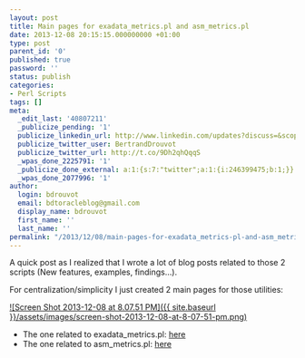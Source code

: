 ```yaml
---
layout: post
title: Main pages for exadata_metrics.pl and asm_metrics.pl
date: 2013-12-08 20:15:15.000000000 +01:00
type: post
parent_id: '0'
published: true
password: ''
status: publish
categories:
- Perl Scripts
tags: []
meta:
  _edit_last: '40807211'
  _publicize_pending: '1'
  publicize_linkedin_url: http://www.linkedin.com/updates?discuss=&scope=16310177&stype=M&topic=5815528812347543552&type=U&a=nztw
  publicize_twitter_user: BertrandDrouvot
  publicize_twitter_url: http://t.co/9Dh2qhQqqS
  _wpas_done_2225791: '1'
  _publicize_done_external: a:1:{s:7:"twitter";a:1:{i:246399475;b:1;}}
  _wpas_done_2077996: '1'
author:
  login: bdrouvot
  email: bdtoracleblog@gmail.com
  display_name: bdrouvot
  first_name: ''
  last_name: ''
permalink: "/2013/12/08/main-pages-for-exadata_metrics-pl-and-asm_metrics-pl/"
---
```

A quick post as I realized that I wrote a lot of blog posts related to those 2 scripts (New features, examples, findings...).

For centralization/simplicity I just created 2 main pages for those utilities:

[![Screen Shot 2013-12-08 at 8.07.51 PM]({{ site.baseurl }}/assets/images/screen-shot-2013-12-08-at-8-07-51-pm.png)](http://bdrouvot.files.wordpress.com/2013/12/screen-shot-2013-12-08-at-8-07-51-pm.png)

- The one related to exadata\_metrics.pl: [here](http://bdrouvot.wordpress.com/exadata_metrics_script/ "exadata\_metrics")
- The one related to asm\_metrics.pl: [here](http://bdrouvot.wordpress.com/asm_metrics_script/ "asm\_metrics")
